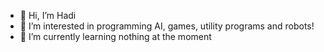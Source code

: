 - 👋 Hi, I’m Hadi
- 👀 I’m interested in programming AI, games,  utility programs and robots!
- 🌱 I’m currently learning nothing at the moment
